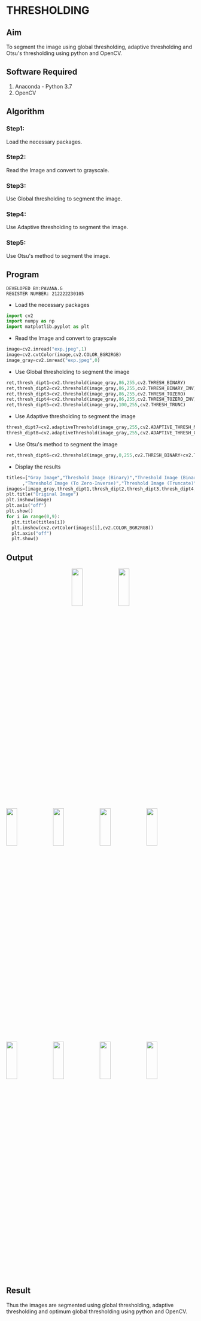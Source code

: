 # THRESHOLDING
## Aim
To segment the image using global thresholding, adaptive thresholding and Otsu's thresholding using python and OpenCV.

## Software Required
1. Anaconda - Python 3.7
2. OpenCV

## Algorithm

### Step1:
Load the necessary packages.
### Step2:
Read the Image and convert to grayscale.
### Step3:
Use Global thresholding to segment the image.
### Step4:
Use Adaptive thresholding to segment the image.
### Step5:
 Use Otsu's method to segment the image.
## Program
```
DEVELOPED BY:PAVANA.G
REGISTER NUMBER: 212222230105
```
- Load the necessary packages
```python
import cv2
import numpy as np
import matplotlib.pyplot as plt
```
- Read the Image and convert to grayscale
```python
image=cv2.imread("exp.jpeg",1)
image=cv2.cvtColor(image,cv2.COLOR_BGR2RGB)
image_gray=cv2.imread("exp.jpeg",0)
```
- Use Global thresholding to segment the image
```python
ret,thresh_dipt1=cv2.threshold(image_gray,86,255,cv2.THRESH_BINARY)
ret,thresh_dipt2=cv2.threshold(image_gray,86,255,cv2.THRESH_BINARY_INV)
ret,thresh_dipt3=cv2.threshold(image_gray,86,255,cv2.THRESH_TOZERO)
ret,thresh_dipt4=cv2.threshold(image_gray,86,255,cv2.THRESH_TOZERO_INV)
ret,thresh_dipt5=cv2.threshold(image_gray,100,255,cv2.THRESH_TRUNC)
```
- Use Adaptive thresholding to segment the image
```python
thresh_dipt7=cv2.adaptiveThreshold(image_gray,255,cv2.ADAPTIVE_THRESH_MEAN_C,cv2.THRESH_BINARY,11,2)
thresh_dipt8=cv2.adaptiveThreshold(image_gray,255,cv2.ADAPTIVE_THRESH_GAUSSIAN_C,cv2.THRESH_BINARY,11,2)
```
- Use Otsu's method to segment the image 
```python
ret,thresh_dipt6=cv2.threshold(image_gray,0,255,cv2.THRESH_BINARY+cv2.THRESH_OTSU)
```
- Display the results
```python
titles=["Gray Image","Threshold Image (Binary)","Threshold Image (Binary Inverse)","Threshold Image (To Zero)"
      ,"Threshold Image (To Zero-Inverse)","Threshold Image (Truncate)","Otsu","Adaptive Threshold (Mean)","Adaptive Threshold (Gaussian)"]
images=[image_gray,thresh_dipt1,thresh_dipt2,thresh_dipt3,thresh_dipt4,thresh_dipt5,thresh_dipt6,thresh_dipt7,thresh_dipt8]
plt.title("Original Image")
plt.imshow(image)
plt.axis("off")
plt.show()
for i in range(0,9):
  plt.title(titles[i])
  plt.imshow(cv2.cvtColor(images[i],cv2.COLOR_BGR2RGB))
  plt.axis("off")
  plt.show()
```
## Output

<div align="center">
  <img height=16% width=24% src="https://github.com/ROHITJAIND/EX-9-THRESHOLDING/assets/118707073/bd2932d3-c4b6-4fa9-9cef-64b82537452f">
  <img height=16% width=24% src="https://github.com/ROHITJAIND/EX-9-THRESHOLDING/assets/118707073/8a9f5ba2-1530-4d31-a7bf-d678cf2a1373">
</div>
<br>
<img height=16% width=24% src="https://github.com/ROHITJAIND/EX-9-THRESHOLDING/assets/118707073/6369ecf1-c4e7-470d-b31f-e0461a95e347">
<img height=16% width=24% src="https://github.com/ROHITJAIND/EX-9-THRESHOLDING/assets/118707073/ef410220-311c-4ac2-8c91-c729ea08eb10">
<img height=16% width=24% src="https://github.com/ROHITJAIND/EX-9-THRESHOLDING/assets/118707073/54cea3b1-ffa8-46a1-b0a6-fcdc5c5f3b0b">
<img height=16% width=24% src="https://github.com/ROHITJAIND/EX-9-THRESHOLDING/assets/118707073/967a322e-d54f-46b8-8712-075702edf43b">
<img height=16% width=24% src="https://github.com/ROHITJAIND/EX-9-THRESHOLDING/assets/118707073/2a81045e-5f38-44db-a129-4acbcc0e3aea">
<img height=16% width=24% src="https://github.com/ROHITJAIND/EX-9-THRESHOLDING/assets/118707073/6eba90df-0f1c-45fd-9fa9-42736d5f24f6">
<img height=16% width=24% src="https://github.com/ROHITJAIND/EX-9-THRESHOLDING/assets/118707073/ed838784-71d3-40da-a1a3-9db9026108a0">
<img height=16% width=24% src="https://github.com/ROHITJAIND/EX-9-THRESHOLDING/assets/118707073/c9d334a1-3ff3-4573-931f-a208e1b131c8">


## Result
Thus the images are segmented using global thresholding, adaptive thresholding and optimum global thresholding using python and OpenCV.
